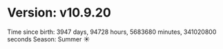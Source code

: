 # Version: v10.9.20
Time since birth: 3947 days, 94728 hours, 5683680 minutes, 341020800 seconds
Season: Summer ☀️
